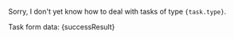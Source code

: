 Sorry, I don't yet know how to deal with tasks of type `{task.type}`.

Task form data:
{successResult}